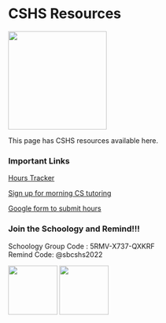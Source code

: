 <!-- markdownlint-disable MD033 -->
<h1>CSHS Resources</h1>

<img src= "https://lh4.googleusercontent.com/Xj7qvKOOU94OpWvhlh9nfVKEYnx1qFw2dcbJ0a839UHP6foP2LJTb52oBJfb0buMD75C5nfruA0xs6eJJ6fCz-DmLP6P-RcNWtYcRcHFiA1_fWYMs4_wPtHMPno0YGp1=w1280" height=200 width = 200>

<p>This page has CSHS resources available here.</p>

<h3>Important Links</h3>

[Hours Tracker](https://docs.google.com/spreadsheets/d/1SV_Ki6cGMWb06zYWT06DEOEKLPU33jU1qxbgyJ5TMo4/edit#gid=0)

[Sign up for morning CS tutoring](https://docs.google.com/spreadsheets/d/1OMaOSE7EkTpV2Ytu_tOGrZkkFPUCH34BhQqC-eJfbYk/edit#gid=1669289070)

[Google form to submit hours](https://learn.lcps.org/link?a=2555928654&path=https%3A%2F%2Fforms.gle%2FVHtPviavADx6iNxh8)

<h3>Join the Schoology and Remind!!!</h3>
<p> Schoology Group Code : 5RMV-X737-QXKRF<br>
    Remind Code: @sbcshs2022</p>

<img src= "https://lh5.googleusercontent.com/GwoMM1h93OdJNKmfmLPJrDDR89BFnvTzoydhWqkKeFSIpCDQMCwDCHOQGW3gQ3COpel_JCHrNyhY-8i5gDZrZNIAm8XqRJ_ZQwhnnYWPISuj15c2FJI6Quc102mRk49tPg=w1280" height=100 width = 100>
<img src= "https://lh3.googleusercontent.com/B1wp0yyVgVVUDFe_1zv4NiNZVBYWK4IwuMNCB72Rf2FTM5Xm5XDXF2SWyGr0BtLc6fzW03aIQrIDMnRZJKE3tYIAJ0d_h65okVne0tP5H62yQ1CY_N4xUidduOxgwa4yNA=w1280" height=100 width = 100>

